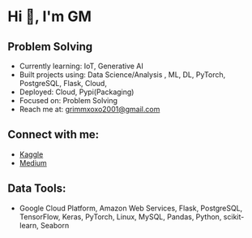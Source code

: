 # Hi 👋, I'm GM
## Problem Solving 

- Currently learning: IoT, Generative AI
- Built projects using: Data Science/Analysis , ML, DL, PyTorch, PostgreSQL, Flask, Cloud, 
- Deployed: Cloud, Pypi(Packaging)
- Focused on: Problem Solving
- Reach me at: grimmxoxo2001@gmail.com

## Connect with me:
- [Kaggle](https://kaggle.com/dk123891)
- [Medium](https://medium.com/@grimmo9)

## Data Tools:
- Google Cloud Platform, Amazon Web Services, Flask, PostgreSQL, TensorFlow, Keras, PyTorch, Linux, MySQL, Pandas, Python, scikit-learn, Seaborn
